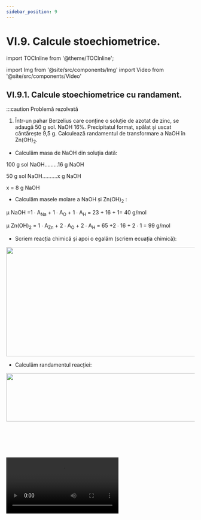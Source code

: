 ```yaml
---
sidebar_position: 9
---
```


# VI.9. Calcule stoechiometrice.


import TOCInline from '@theme/TOCInline';

<TOCInline toc={toc} />




import Img from '@site/src/components/Img'
import Video from '@site/src/components/Video'




## VI.9.1. Calcule stoechiometrice cu randament.



:::caution Problemă rezolvată



1) Într-un pahar Berzelius care conține o soluție de azotat de zinc, se adaugă 50 g sol. NaOH 16%. Precipitatul format, spălat și uscat cântărește 9,5 g. Calculează randamentul de transformare a NaOH în Zn(OH)<sub>2</sub>.

- Calculăm masa de NaOH din soluția dată:

100 g sol NaOH………16 g NaOH

 50 g sol NaOH……….x g NaOH


x = 8 g NaOH

- Calculăm masele molare a NaOH și Zn(OH)<sub>2</sub> :

μ NaOH  =1 ∙ A<sub>Na</sub> + 1 ∙ A<sub>O</sub> + 1 ∙ A<sub>H</sub> = 23 + 16 + 1= 40 g/mol

μ Zn(OH)<sub>2</sub> = 1 ∙ A<sub>Zn</sub> + 2 ∙ A<sub>O</sub> +  2 ∙ A<sub>H</sub> = 65 +2 ∙ 16 + 2 ∙ 1 = 99 g/mol


- Scriem reacția chimică și apoi o egalăm (scriem ecuația chimică):

<Img className="img-responsive4" src="chimie/clasa8/capitolul6/6_10_Poza1_RezolvareaPartea1_ProblemeModel1_vers3.jpg" width="1000" height="292" />


- Calculăm randamentul reacției:


<Img className="img-responsive4" src="chimie/clasa8/capitolul6/6_10_Poza2_RezolvareaPartea2_ProblemeModel1_vers3.jpg" width="1000" height="129" />


<br></br>
<br></br>




<Video src="https://www.youtube.com/embed/yZMC093Edvo" />



:::

<br></br>
<br></br>

## VI.9.2. Calcule stoechiometrice cu mai multe reacții chimice


### VI.9.2.1. Calcule stoechiometrice cu reacții în cascadă.



:::caution Problemă rezolvată


1)	Se ard 400 g pucioasă (sulf) cu 80% puritate. 
Produsul rezultat se barbotează în 720 mL apă, rezultând o substanță care înroșește hârtia de turnesol.
În vas se introduce o soluție de hidroxid de sodiu (sodă caustică) 40%. 

Se cere:

a)	Ce volum de oxigen s-a consumat pentru arderea sulfului ?

b)	Masa substanței rezultată din a doua reacție chimică.

c)	Masa de sodă caustică, de sare și apă rezultate din a treia reacție chimică.

d)	Masa de apă rămasă în vas.

e)	Concentrația procentuală de masă a soluției finale de sare .


#### Rezolvare :

a)	Calculăm masa de sulf pur:

<Img className="img-responsive4" src="chimie/clasa8/capitolul6/6_11_Poza1_Rezolvare_Partea1_ProblemaModel1_vers3.jpg" width="1000" height="778" />

<br></br>
<br></br>


- Calculăm volumul de oxigen consumat pentru arderea sulfului și masa de SO<sub>2</sub> obținută din prima reacție:

μ SO<sub>2</sub>  = 1 ∙ A<sub>S</sub> +  2 ∙ A<sub>O</sub> = 32 + 2 ∙ 16  = 64 g/mol


<Img className="img-responsive4" src="chimie/clasa8/capitolul6/6_11_Poza2_Rezolvare_Partea2_ProblemaModel1_vers3.jpg" width="1000" height="106" />


<br></br>
<br></br>

b) Scriem a II-a reacție chimică, calculăm masele molare ale H<sub>2</sub>O și H<sub>2</sub>SO<sub>3</sub>, punem datele problemei pe ecuație și calculăm necunoscutele:

μ H<sub>2</sub>O  = 2 ∙ A<sub>H</sub> + 1 ∙ A<sub>O</sub> = 2 ∙ 1  + 1 ∙ 16 = 18 g/mol

μ H<sub>2</sub>SO<sub>3</sub>  = 2 ∙ A<sub>H</sub> + 1 ∙ A<sub>S</sub> +  3 ∙ A<sub>O</sub> = 2 + 32 + 48 = 82 g/mol

<Img className="img-responsive4" src="chimie/clasa8/capitolul6/6_11_Poza3_Rezolvare_Partea3_ProblemaModel1_vers3.jpg" width="1000" height="507" />

<br></br>
<br></br>

c) Scriem a III-a reacție chimică, calculăm masele molare ale NaOH, Na<sub>2</sub>SO<sub>3</sub>, punem datele problemei pe ecuație și calculăm necunoscutele:

μ NaOH  = 1 ∙ A<sub>Na</sub> + 1 ∙ A<sub>O</sub> + 1 ∙ A<sub>H</sub> = 1 ∙ 23  + 1 ∙ 16 + 1 ∙ 1 = 40 g/mol

μ Na<sub>2</sub>SO<sub>3</sub>  = 2 ∙ A<sub>Na</sub> + 1 ∙ A<sub>S</sub> +  3 ∙ A<sub>O</sub> = 46 + 32 + 48 = 126 g/mol

<Img className="img-responsive4" src="chimie/clasa8/capitolul6/6_11_Poza4_Rezolvare_Partea4_ProblemaModel1_vers3.jpg" width="1000" height="589" />

<br></br>
<br></br>


d) Apa rămasă în vas o calculăm adunând 

- Apa pusă în a II-a reacție și neconsumată:
 
  - 720 mL apă cântărește 720 g apă deoarece apa are densitatea de 1g/1mL.

  - m<sub>apă1</sub> = 720 g – 180 g = 540 g apă care nu a reacționat cu SO<sub>2</sub> (în exces).

- Apa din soluția de NaOH de concentrație 40% :

<Img className="img-responsive4" src="chimie/clasa8/capitolul6/6_11_Poza5_Rezolvare_Partea5_ProblemaModel1_vers3.jpg" width="1000" height="283" />

<br></br>
<br></br>


- Apa rezultată din a III-a reacție : 

  - m<sub>apă3</sub> rezultată din reacția a III-a = 360 g
  
  - m<sub>apă vas</sub> = 540 g + 1200 g + 360 g = 2100 g apă rămasă în vas.

<br></br>


e)	Pentru a calcula concentrația soluției de sare (Na<sub>2</sub>SO<sub>3</sub>), calculăm masa soluției și apoi aplicăm formula concentrației:


<Img className="img-responsive4" src="chimie/clasa8/capitolul6/6_11_Poza6_Rezolvare_Partea6_ProblemaModel1_vers3.jpg" width="1000" height="192" />


<br></br>
<br></br>



<Video src="https://www.youtube.com/embed/eypDdlzPtsI" />



:::







:::caution Problemă rezolvată

2)	Scrie formulele chimice ale produșilor de reacție (inclusiv denumirile lor) corespunzătoare literelor a-d și apoi scrie ecuațiile chimice ale acestor reacții:


<Img className="img-responsive4" src="chimie/clasa8/capitolul6/6_11_Poza7_Schema_ProblemaModel2.jpg" width="1000" height="363" />


<br></br>
<br></br>



#### Rezolvare:


<Img className="img-responsive4" src="chimie/clasa8/capitolul6/6_11_Poza8_Rezolvare1_ProblemaModel2.jpg" width="1000" height="118" />


<br></br>
<br></br>


<Img className="img-responsive4" src="chimie/clasa8/capitolul6/6_11_Poza9_Rezolvare2_ProblemaModel2.jpg" width="1000" height="117" />


<br></br>
<br></br>


<Img className="img-responsive4" src="chimie/clasa8/capitolul6/6_11_Poza10_Rezolvare3_ProblemaModel2.jpg" width="1000" height="119" />



:::


<br></br>




### VI.9.2.2. Calcule stoechiometrice cu apa dură.





:::caution Problemă rezolvată

1)	Apa dură are un conținut ridicat de săruri solubile de calciu și de magneziu, cu efecte negative atât în activitatea industrială, cât și în gospodărie. Pentru înlăturarea sărurilor de calciu și de magneziu se poate folosi carbonatul de sodiu, procedeu numit dedurizarea apei dure.

a)	Scrie ecuațiile reacțiilor chimice dintre carbonatul de sodiu și sulfatul de calciu, respectiv clorura de magneziu.

b)	Calculează masa totală de carbonat de sodiu necesară pentru a reacționa cu 150 mg de sulfat de calciu și cu 100 mg de clorură de magneziu, care se află într-o probă de apă dură.




#### Rezolvare:


- Calculăm masele molare ale substanțelor subliniate:

  - μ CaSO<sub>4</sub>  = 1 ∙ A<sub>Ca</sub> + 1 ∙ A<sub>S</sub> +  4 ∙ A<sub>O</sub> = 40 + 32 + 64 = 136 mg/mmol

  - μ Na<sub>2</sub>CO<sub>3</sub>  = 2 ∙ A<sub>Na</sub> + 1 ∙ A<sub>C</sub> +  3 ∙ A<sub>O</sub> = 46 + 12 + 48 = 106 mg/mmol

  - μ MgCl<sub>2</sub>  = 1 ∙ A<sub>Mg</sub> + 2 ∙ A<sub>Cl</sub> = 24 + 71 = 95 mg/mmol


- Scriem ecuațiile chimice:



<Img className="img-responsive4" src="chimie/clasa8/capitolul6/6_11_Poza11_Rezolvare1_ProblemaModel3_vers2.jpg" width="1000" height="237" />


<br></br>
<br></br>


<Img className="img-responsive4" src="chimie/clasa8/capitolul6/6_11_Poza12_Rezolvare2_ProblemaModel3_vers2.jpg" width="1000" height="242" />


<br></br>
<br></br>

- Calculăm necunoscutele x și y:


<Img className="img-responsive4" src="chimie/clasa8/capitolul6/6_11_Poza13_Rezolvare3_ProblemaModel3_vers2.jpg" width="1000" height="288" />




:::







:::note Observații

Apa dură este motivul pentru care pe robinetele din casa ta apar urme albicioase, iar unele electrocasnice brusc nu mai funcționează. Aceste lucruri se întâmplă deoarece apa dură conține cantități mari de săruri de calciu și de magneziu, iar acestea se depun pe obiectele cu care intră în contact. 



Poți recunoaște ușor apa dură dacă intri în contact cu ea. Dacă vei încerca să bei o astfel de apă, vei observa imediat că are un gust neobișnuit. În plus, dacă atunci când te speli pe mâini cu săpun acesta pur și simplu nu face spumă e foarte posibil ca apa de la robinet pe care o folosești să fie una dură.

Apa dură duce în timp la depunerea de piatră pe instalațiile din casa ta, adică pe robinete, chiuvetă, furtun de duș și pe altele care intră în contact cu ea. Cele mai multe efecte ale apei dure le vei observa în spațiul din baie: pereții de sticlă ai cabinei de duș și faianța vor avea de suferit dacă apa de la robinet conține o cantitate mare de săruri pentru că, în timp, acestea își vor pierde din luciu și se vor mătui.



<Img className="img-responsive4" src="chimie/clasa8/capitolul6/6_11_Poza14_CanaPatataCaUrmareAApeiDure.jpg" width="1000" height="433" />


<br></br>
<br></br>



Dacă folosești apă dură în activitățile tale zilnice, trebuie să știi că:

- Apa dură afectează instalațiile sanitare, în timp, conductele se pot înfunda din cauza depunerilor de calcar și vei fi nevoit să le înlocuiești;

- Apa dură afectează sănătatea, pot fi afectați rinichii (nisip sau pietre la rinichi), dantura (apariția tartrului), deteriorează părul și pielea, deteriorează hainele, determină apariția depunerilor de calcar în interiorul unor electrocasnice (mașina de spălat).



:::




:::important

Duritatea apei se exprimă în grade de duritate. Un grad de duritate reprezintă convențional o anumită concentrație de săruri, exprimată sub forma unor compuși de calciu. 

Formula pentru transformări este: 

1°dH=17,5 ppm și în miligrame/litru prin raportul 1ppm=1mg/l 

:::





:::important

Tipurile de apă dură sunt: 

- Apă ușor dură – între 1 și 3,5°dH , 17,5 ppm ≈ 1mg/l săruri de calciu

- Apă dură moderată – între 3,5 și 122 ppm≈ 7mg/l săruri de calciu

- Apă cu duritate crescută – între 7 și 15°dH , 262 ppm ≈ 15mg/l săruri de calciu

- Apă foarte dură – peste 15°dH, 360 ppm≫ 20 mg/l săruri de calciu.



:::



<Img className="img-responsive4" src="chimie/clasa8/capitolul6/6_11_Poza15_HartaRomanieiCuZoneleCuApaDura.jpg" width="1000" height="525" />


În București apa este moderat de dură. De exemplu, pentru sectorul 2 duritatea apei este 7.6 grade germane – probă prelevată din B-dul Barbu Văcărescu.



:::important


Dedurizarea apei se poate face prin mai multe metode:
 
- prin fierberea apei, carbonații acizi se transformă în carbonați neutri, insolubili, care pot fi îndepărtați prin filtrare;

- duritatea permanentă se îndepărtează prin adăugarea de carbonat de sodiu sau var în apa dură:

  - CaSO<sub>4</sub> + Na<sub>2</sub>CO<sub>3</sub> = CaCO<sub>3</sub>↓ + Na<sub>2</sub>SO<sub>4</sub>

  - MgSO<sub>4</sub> + Ca(OH)<sub>2</sub> = CaSO<sub>4</sub>↓ + Mg(OH)<sub>2</sub>




<Video src="https://www.youtube.com/embed/Njs7TBIrWKY" />





:::





<br></br>
<br></br>




